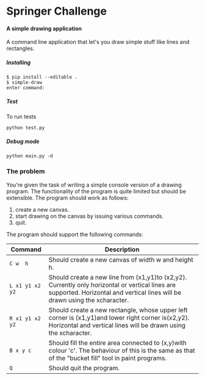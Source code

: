 # Springer Challenge

#### A simple drawing application

A command line application that let's you draw simple stuff like lines and rectangles.

##### Installing

```shell
$ pip install --editable .
$ simple-draw
enter command:
```

##### Test

To run tests

```shell
python test.py
```

##### Debug mode

```
python main.py -d
```

### The problem

You're given the task of writing a simple console version of a drawing program. The functionality of the program is
quite limited but should be extensible. The program should work as follows:

1. create a new canvas.
2. start drawing on the canvas by issuing various commands.
3. quit.

The program should support the following commands:

| Command | Description |
| ------- | ----------- |
| `C w  h` | Should create a new canvas of width w and height h. |
| `L x1 y1 x2 y2` | Should create a new line from (x1,y1)to (x2,y2). Currently only horizontal or vertical lines are supported. Horizontal and vertical lines will be drawn using the xcharacter. |
| `R x1 y1 x2 y2` | Should create a new rectangle, whose upper left corner is (x1,y1)and lower right corner is(x2,y2). Horizontal and vertical lines will be drawn using the xcharacter. |
| `B x y c` | Should fill the entire area connected to (x,y)with colour 'c'. The behaviour of this is the same as that of the "bucket fill" tool in paint programs. |
| `Q` | Should quit the program. |
